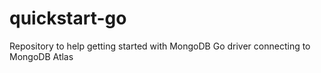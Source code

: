 # quickstart-go
Repository to help getting started with MongoDB Go driver connecting to MongoDB Atlas
